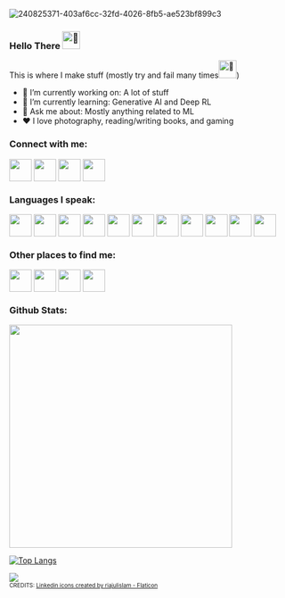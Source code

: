 
![240825371-403af6cc-32fd-4026-8fb5-ae523bf899c3](https://github.com/user-attachments/assets/90325670-3c3e-46c6-9a2e-cf450f63afbb)

### Hello There <source srcset="https://fonts.gstatic.com/s/e/notoemoji/latest/1f44b/512.webp" type="image/webp"><img src="https://fonts.gstatic.com/s/e/notoemoji/latest/1f44b/512.gif" alt="👋" width="32" height="32">
This is where I make stuff (mostly try and fail many times<source srcset="https://fonts.gstatic.com/s/e/notoemoji/latest/1fae0/512.webp" type="image/webp"><img src="https://fonts.gstatic.com/s/e/notoemoji/latest/1fae0/512.gif" alt="🫠" width="32" height="32">)
* 🔭 I’m currently working on: A lot of stuff
* 🌱 I’m currently learning: Generative AI and Deep RL
* 💬 Ask me about: Mostly anything related to ML
* ❤️ I love photography, reading/writing books, and gaming



<h3 align="left">Connect with me:</h3>
<p align="left">
<a href="https://www.linkedin.com/in/archit-verma-609022204/" target="blank"><img align="center" src="https://upload.wikimedia.org/wikipedia/commons/thumb/8/81/LinkedIn_icon.svg/480px-LinkedIn_icon.svg.png" alt="" height="40" width="40" /></a>
<a href="https://twitter.com/Arver24" target="blank"><img align="center" src="https://upload.wikimedia.org/wikipedia/commons/thumb/1/18/X_icon_-_Gray.svg/240px-X_icon_-_Gray.svg.png" alt="" height="40" width="40" /></a>
<a href="https://www.youtube.com/channel/UCTocR0HppIQFR9fSSxL2gbA" target="blank"><img align="center" src="https://upload.wikimedia.org/wikipedia/commons/0/09/YouTube_full-color_icon_%282017%29.svg" alt="" height="40" width="40" /></a>
<a href="https://www.instagram.com/arver24/" target="blank"><img align="center" src="https://upload.wikimedia.org/wikipedia/commons/9/95/Instagram_logo_2022.svg" alt="" height="40" width="40" /></a>
</p>


<h3 align="left">Languages I speak:</h3>
<p align="left"> 
<a href="https://www.python.org/" target="blank"><img align="center" src="https://cdn.jsdelivr.net/gh/devicons/devicon/icons/python/python-original.svg" alt="" width="40" height="40"/></a>
<a href="https://pytorch.org/" target="blank"><img align="center" src="https://upload.wikimedia.org/wikipedia/commons/9/99/Pytorch-svgrepo-com.svg" alt="" width="40" height="40"/></a>
<a href="https://www.tensorflow.org/" target="blank"><img align="center" src="https://upload.wikimedia.org/wikipedia/commons/2/20/Tensorflow-svgrepo-com.svg" alt="" width="40" height="40"/></a>
<a href="https://www.java.com/en/" target="blank"><img align="center" src="https://cdn.jsdelivr.net/gh/devicons/devicon/icons/java/java-original.svg" alt="" width="40" height="40"/></a>
<a href="https://unity.com/" target="blank"><img align="center" src="https://cdn.jsdelivr.net/gh/devicons/devicon/icons/unity/unity-original.svg" alt="" width="40" height="40"/></a>
<a href="https://www.unrealengine.com/en-US?sessionInvalidated=true" target="blank"><img align="center" src="https://upload.wikimedia.org/wikipedia/commons/thumb/2/20/UE_Logo_Black_Centered.svg/220px-UE_Logo_Black_Centered.svg.png" alt="" width="40" height="40"/></a>
<a href="https://www.cprogramming.com/" target="blank"><img align="center" src="https://cdn.jsdelivr.net/gh/devicons/devicon/icons/c/c-original.svg" alt="" width="40" height="40"/></a>
<a href="https://www.cplusplus.com/doc/tutorial/" target="blank"><img align="center" src="https://cdn.jsdelivr.net/gh/devicons/devicon/icons/cplusplus/cplusplus-original.svg" alt="" width="40" height="40"/></a>
<a href="https://www.blender.org/" target="blank"><img align="center" src="https://cdn.jsdelivr.net/gh/devicons/devicon/icons/blender/blender-original.svg" alt="" width="40" height="40"/></a>
<a href="https://developer.mozilla.org/en-US/docs/Glossary/HTML5" target="blank"><img align="center" src="https://cdn.jsdelivr.net/gh/devicons/devicon/icons/html5/html5-original.svg" alt="" width="40" height="40"/></a>
<a href="https://developer.mozilla.org/en-US/docs/Web/JavaScript" target="blank"><img align="center" src="https://cdn.jsdelivr.net/gh/devicons/devicon/icons/javascript/javascript-original.svg" alt="" width="40" height="40"/></a>
</p>

<h3 align="left">Other places to find me: </h3>
<p>
<a href="https://steamcommunity.com/profiles/76561199028485857/" target="blank"><img align="center" src="https://upload.wikimedia.org/wikipedia/commons/8/83/Steam_icon_logo.svg" alt="" height="40" width="40" /></a>
<a href="https://store.epicgames.com/u/94e11cddd7ba423a9c82b28692b869d0" target="blank"><img align="center" src="https://upload.wikimedia.org/wikipedia/commons/3/31/Epic_Games_logo.svg" alt="" height="40" width="40" /></a>
<img align="center" src="https://upload.wikimedia.org/wikipedia/commons/f/fc/Valorant_logo_-_pink_color_version.svg" alt="" height="40" width="40" /></a>
<a href="https://www.xbox.com/en-US/play/user/Arver24058268" target="blank"><img align="center" src="https://upload.wikimedia.org/wikipedia/commons/thumb/8/84/Xbox_logo_2012_cropped.svg/243px-Xbox_logo_2012_cropped.svg.png" alt="" height="40" width="40" /></a>
</p>
    <p><h3 align="left">Github Stats:</h3></p>
<img src="https://github-readme-stats.vercel.app/api?username=Arver24&show_icons=true&theme=dark&rank_icon=github" width="400">

[![Top Langs](https://github-readme-stats.vercel.app/api/top-langs/?username=Arver24&theme=dark&hide=jupyter%20notebook)](https://github.com/anuraghazra/github-readme-stats)

![](https://komarev.com/ghpvc/?username=Arver24&color=dc143c)
<br><span style="font-size:10px;">
CREDITS:
<a href="https://www.flaticon.com/free-icons/linkedin" title="linkedin icons">Linkedin icons created by riajulislam - Flaticon</a>
</span>
